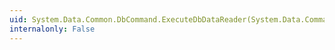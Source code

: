 ```yaml
---
uid: System.Data.Common.DbCommand.ExecuteDbDataReader(System.Data.CommandBehavior)
internalonly: False
---
```


